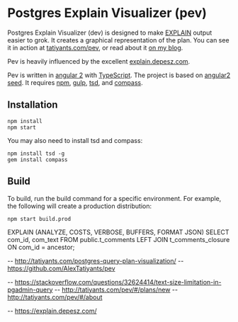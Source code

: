 # Postgres Explain Visualizer (pev)

Postgres Explain Visualizer (dev) is designed to make [EXPLAIN](http://www.postgresql.org/docs/current/static/sql-explain.html) output easier to grok. It creates a graphical representation of the plan. You can see it in action at [tatiyants.com/pev](http://tatiyants.com/pev/), or read about it [on my blog](http://tatiyants.com/postgres-query-plan-visualization/).

Pev is heavily influenced by the excellent [explain.depesz.com](http://explain.depesz.com/).

Pev is written in [angular 2](https://angular.io/) with [TypeScript](http://www.typescriptlang.org/). The project is based on [angular2 seed](https://github.com/mgechev/angular2-seed). It requires [npm](https://www.npmjs.com/), [gulp](http://gulpjs.com/), [tsd](http://definitelytyped.org/tsd/), and [compass](http://compass-style.org/).


## Installation

```
npm install
npm start
```

You may also need to install tsd and compass:

```
npm install tsd -g
gem install compass
```

## Build
To build, run the build command for a specific environment. For example, the following will create a production distribution:

```
npm start build.prod
```



EXPLAIN (ANALYZE, COSTS, VERBOSE, BUFFERS, FORMAT JSON)
SELECT com_id, com_text
  FROM public.t_comments
  LEFT JOIN t_comments_closure ON com_id = ancestor;



-- http://tatiyants.com/postgres-query-plan-visualization/
-- https://github.com/AlexTatiyants/pev

-- https://stackoverflow.com/questions/32624414/text-size-limitation-in-pgadmin-query
-- http://tatiyants.com/pev/#/plans/new
-- http://tatiyants.com/pev/#/about

-- https://explain.depesz.com/

